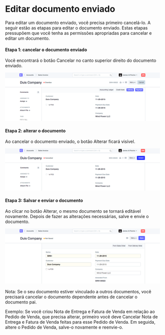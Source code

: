 # Editar documento enviado



Para editar um documento enviado, você precisa primeiro cancelá-lo. A seguir estão as etapas para editar o documento enviado. Estas etapas pressupõem que você tenha as permissões apropriadas para cancelar e editar um documento.


#### Etapa 1: cancelar o documento enviado


Você encontrará o botão Cancelar no canto superior direito do documento enviado.


![Cancelar documento](/files/edit-submitted-doc-1.png)


#### Etapa 2: alterar o documento


Ao cancelar o documento enviado, o botão Alterar ficará visível.


![Alterar documento](/files/edit-submitted-doc-2.png)


#### Etapa 3: Salvar e enviar o documento


Ao clicar no botão Alterar, o mesmo documento se tornará editável novamente. Depois de fazer as alterações necessárias, salve e envie o documento.


![Salvar novamente e enviar documento](/files/edit-submitted-doc-3.png)


Nota: Se o seu documento estiver vinculado a outros documentos, você precisará cancelar o documento dependente antes de cancelar o documento pai.

Exemplo: Se você criou Nota de Entrega e Fatura de Venda em relação ao Pedido de Venda, que precisa alterar, primeiro você deve Cancelar Nota de Entrega e Fatura de Venda feitas para esse Pedido de Venda. Em seguida, altere o Pedido de Venda, salve-o novamente e reenvie-o.




